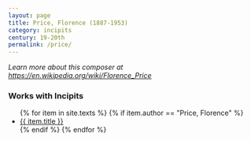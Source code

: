 ```yaml
---
layout: page
title: Price, Florence (1887-1953)
category: incipits
century: 19-20th
permalink: /price/
---
```

*Learn more about this composer at <a href="https://en.wikipedia.org/wiki/Florence_Price" target="_blank">https://en.wikipedia.org/wiki/Florence_Price</a>*
<br/>

### Works with Incipits
<ul class="texts">
    {% for item in site.texts %}
      {% if item.author == "Price, Florence" %}
          <li class="text-title">
          <a href="{{ site.baseurl }}{{ item.url }}">
        {{ item.title }}
              </a>
    </li>
      {% endif %}
    {% endfor %}
</ul>
